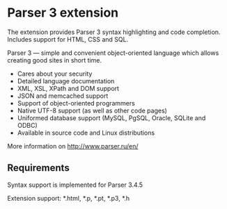 # Parser 3 extension

The extension provides Parser 3 syntax highlighting and code completion. Includes support for HTML, CSS and SQL.


Parser 3 — simple and convenient object-oriented language which allows creating good sites in short time.

* Cares about your security
* Detailed language documentation
* XML, XSL, XPath and DOM support
* JSON and memcached support
* Support of object-oriented programmers
* Native UTF-8 support (as well as other code pages)
* Uniformed database support (MySQL, PgSQL, Oracle, SQLite and ODBC)
* Available in source code and Linux distributions

More information on http://www.parser.ru/en/


## Requirements

Syntax support is implemented for Parser 3.4.5

Extension support: *.html, *.p, *.pt, *.p3, *.h
